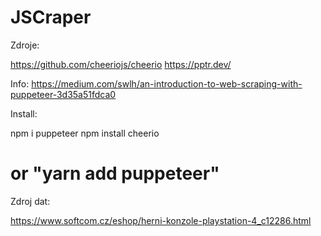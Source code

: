 # JSCraper

Zdroje:

https://github.com/cheeriojs/cheerio
https://pptr.dev/

Info:
https://medium.com/swlh/an-introduction-to-web-scraping-with-puppeteer-3d35a51fdca0

Install:

npm i puppeteer
npm install cheerio
# or "yarn add puppeteer"


Zdroj dat:

https://www.softcom.cz/eshop/herni-konzole-playstation-4_c12286.html
